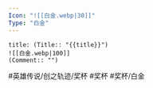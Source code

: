 ```yaml
---
Icon: "![[白金.webp|30]]"
Type: "白金"
---
```

```ad-ed-ha-platinum
title: (Title:: "{{title}}")
![[白金.webp|100]]
(Comment:: "")
```

#英雄传说/创之轨迹/奖杯  #奖杯 #奖杯/白金